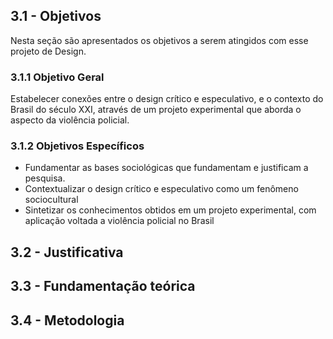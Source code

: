 ## 3.1 - Objetivos
Nesta seção são apresentados os objetivos a serem atingidos com esse projeto de Design.

### 3.1.1 Objetivo Geral
Estabelecer conexões entre o design crítico e especulativo, e o contexto do Brasil do século XXI, através de um projeto experimental que aborda o aspecto da violência policial.

### 3.1.2 Objetivos Específicos
-   Fundamentar as bases sociológicas que fundamentam e justificam a pesquisa.
-   Contextualizar o design crítico e especulativo como um fenômeno sociocultural
-   Sintetizar os conhecimentos obtidos em um projeto experimental, com aplicação voltada a violência policial no Brasil
    

## 3.2 - Justificativa


## 3.3 - Fundamentação teórica
## 3.4 - Metodologia